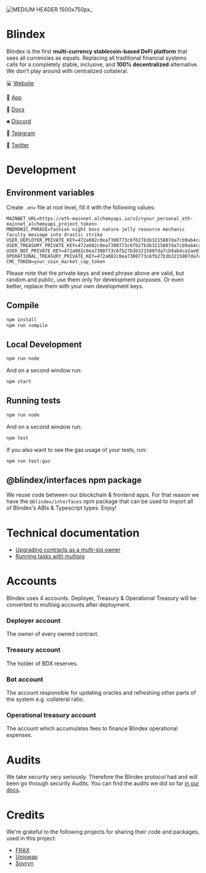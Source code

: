 ![MEDIUM HEADER 1500x750px_](https://user-images.githubusercontent.com/1577655/147810830-1b200126-47d1-4a78-a95a-45a8c8a105cc.png)

# Blindex

Blindex is the first **multi-currency stablecoin-based DeFi platform** that sees all currencies as equals.
Replacing all traditional financial systems calls for a completely stable, inclusive, and **100% decentralized** alternative. We don't play around with centralized collateral.

💻 [Website](https://blindex.io)

📱 [App](https://app.blindex.io/)

📜 [Docs](https://docs.blindex.io/)

♣️ [Discord](https://discord.gg/dbN2bmJ42u)

💬 [Telegram](https://t.me/Blindexio)

🤳 [Twitter](https://twitter.com/Blindexio)

# Development

## Environment variables

Create `.env` file at root level, fill it with the following values:

```
MAINNET_URL=https://eth-mainnet.alchemyapi.io/v2/<your_personal_eth-mainnet_alchemyapi_project_token>
MNEMONIC_PHRASE=fashion night boss nature jelly resource mechanic faculty message into drastic strike
USER_DEPLOYER_PRIVATE_KEY=472a082c0ea7300773c6fb27b3b3215807da7cb9ab4ca2ae0763eb5deb10725d
USER_TREASURY_PRIVATE_KEY=472a082c0ea7300773c6fb27b3b3215807da7cb9ab4ca2ae0763eb5deb10725d
USER_BOT_PRIVATE_KEY=472a082c0ea7300773c6fb27b3b3215807da7cb9ab4ca2ae0763eb5deb10725d
OPERATIONAL_TREASURY_PRIVATE_KEY=472a082c0ea7300773c6fb27b3b3215807da7cb9ab4ca2ae0763eb5deb10725d
CMC_TOKEN=your_coin_market_cap_token
```

Please note that the private keys and seed phrase above are valid, but random and public, use them only for development purposes. Or even better, replace them with your own development keys.

## Compile

```bash
npm install
npm run compile
```

## Local Development

```bash
npm run node
```

And on a second window run:

```bash
npm start
```

## Running tests

```bash
npm run node
```

And on a second window run:

```bash
npm test
```

If you also want to see the gas usage of your tests, run:

```bash
npm run test:gas
```

## @blindex/interfaces npm package

We reuse code between our blockchain & frontend apps. For that reason we have the `@blindex/interfaces` npm package that can be used to import all of Blindex's ABIs & Typescript types.
Enjoy!

# Technical documentation

- [Upgrading contracts as a multi-sig owner](documentation/upgrading-contracts.md)
- [Running tasks with multisig](documentation/running-tasks-with-multisig.md)

# Accounts

Blindex uses 4 accounts. Deployer, Treasury & Operational Treasury will be converted to multisig accounts after deployment.

### Deployer account

The owner of every owned contract.

### Treasury account

The holder of BDX reserves.

### Bot account

The account responsible for updating oracles and refreshing other parts of the system e.g. collateral ratio.

### Operational treasury account

The account which accumulates fees to finance Blindex operational expenses.

# Audits

We take security very seriously. Therefore the Blindex protocol had and will been go through security Audits.
You can find the audits we did so far [in our docs](https://docs.blindex.io/smart-contracts/audits).

# Credits

We're grateful to the following projects for sharing their code and packages, used in this project:

- [FRAX](https://github.com/FraxFinance/frax-solidity)
- [Uniswap](https://github.com/Uniswap/v2-core)
- [Sovryn](https://github.com/DistributedCollective/Sovryn-smart-contracts)
